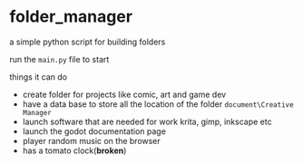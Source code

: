 # folder_manager
a simple python script for building folders

run the `main.py` file to start

things it can do
- create folder for projects like comic, art and game dev
- have a data base to store all the location of the folder `document\Creative Manager`
- launch software that are needed for work krita, gimp, inkscape etc
- launch the godot documentation page
- player random music on the browser
- has a tomato clock(**broken**)

